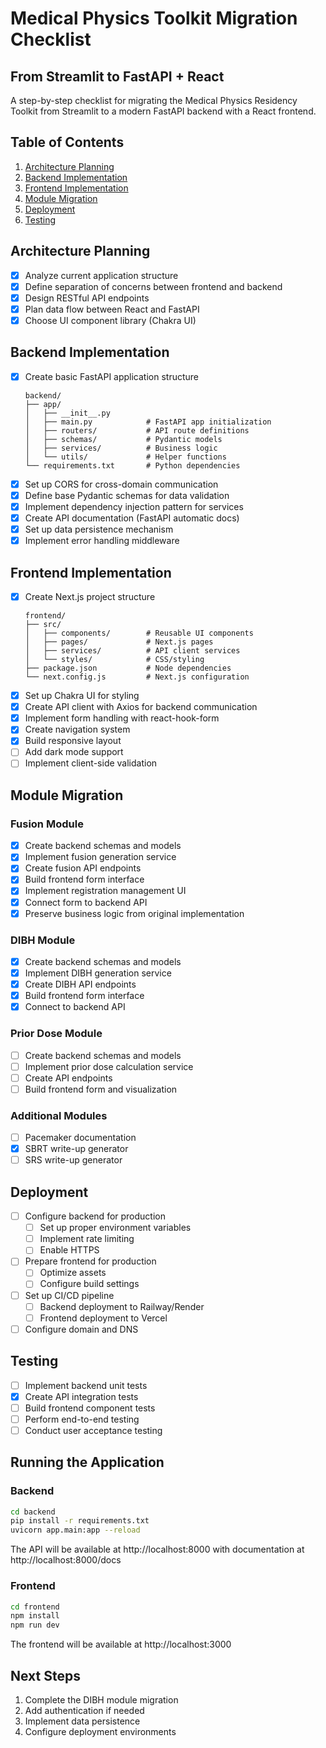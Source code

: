 # Medical Physics Toolkit Migration Checklist
## From Streamlit to FastAPI + React

A step-by-step checklist for migrating the Medical Physics Residency Toolkit from Streamlit to a modern FastAPI backend with a React frontend.

## Table of Contents
1. [Architecture Planning](#architecture-planning)
2. [Backend Implementation](#backend-implementation)
3. [Frontend Implementation](#frontend-implementation)
4. [Module Migration](#module-migration)
5. [Deployment](#deployment)
6. [Testing](#testing)

## Architecture Planning
- [x] Analyze current application structure
- [x] Define separation of concerns between frontend and backend
- [x] Design RESTful API endpoints
- [x] Plan data flow between React and FastAPI
- [x] Choose UI component library (Chakra UI)

## Backend Implementation
- [x] Create basic FastAPI application structure
  ```
  backend/
  ├── app/
  │   ├── __init__.py
  │   ├── main.py            # FastAPI app initialization
  │   ├── routers/           # API route definitions
  │   ├── schemas/           # Pydantic models
  │   ├── services/          # Business logic
  │   └── utils/             # Helper functions
  └── requirements.txt       # Python dependencies
  ```
- [x] Set up CORS for cross-domain communication
- [x] Define base Pydantic schemas for data validation
- [x] Implement dependency injection pattern for services
- [x] Create API documentation (FastAPI automatic docs)
- [x] Set up data persistence mechanism
- [x] Implement error handling middleware

## Frontend Implementation
- [x] Create Next.js project structure
  ```
  frontend/
  ├── src/
  │   ├── components/        # Reusable UI components
  │   ├── pages/             # Next.js pages
  │   ├── services/          # API client services
  │   └── styles/            # CSS/styling
  ├── package.json           # Node dependencies
  └── next.config.js         # Next.js configuration
  ```
- [x] Set up Chakra UI for styling
- [x] Create API client with Axios for backend communication
- [x] Implement form handling with react-hook-form
- [x] Create navigation system
- [x] Build responsive layout
- [ ] Add dark mode support
- [ ] Implement client-side validation

## Module Migration
### Fusion Module
- [x] Create backend schemas and models
- [x] Implement fusion generation service
- [x] Create fusion API endpoints
- [x] Build frontend form interface
- [x] Implement registration management UI
- [x] Connect form to backend API
- [x] Preserve business logic from original implementation

### DIBH Module
- [x] Create backend schemas and models
- [x] Implement DIBH generation service
- [x] Create DIBH API endpoints
- [x] Build frontend form interface
- [x] Connect to backend API

### Prior Dose Module
- [ ] Create backend schemas and models
- [ ] Implement prior dose calculation service
- [ ] Create API endpoints
- [ ] Build frontend form and visualization

### Additional Modules
- [ ] Pacemaker documentation
- [x] SBRT write-up generator
- [ ] SRS write-up generator

## Deployment
- [ ] Configure backend for production
  - [ ] Set up proper environment variables
  - [ ] Implement rate limiting
  - [ ] Enable HTTPS
- [ ] Prepare frontend for production
  - [ ] Optimize assets
  - [ ] Configure build settings
- [ ] Set up CI/CD pipeline
  - [ ] Backend deployment to Railway/Render
  - [ ] Frontend deployment to Vercel
- [ ] Configure domain and DNS

## Testing
- [ ] Implement backend unit tests
- [x] Create API integration tests
- [ ] Build frontend component tests
- [ ] Perform end-to-end testing
- [ ] Conduct user acceptance testing

## Running the Application

### Backend
```bash
cd backend
pip install -r requirements.txt
uvicorn app.main:app --reload
```
The API will be available at http://localhost:8000 with documentation at http://localhost:8000/docs

### Frontend
```bash
cd frontend
npm install
npm run dev
```
The frontend will be available at http://localhost:3000

## Next Steps

1. Complete the DIBH module migration
2. Add authentication if needed
3. Implement data persistence
4. Configure deployment environments
